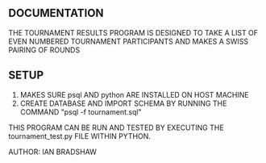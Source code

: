 DOCUMENTATION
-------------

THE TOURNAMENT RESULTS PROGRAM IS DESIGNED TO TAKE A LIST OF EVEN NUMBERED TOURNAMENT PARTICIPANTS AND MAKES A SWISS PAIRING OF ROUNDS

SETUP
-----------
1. MAKES SURE psql AND python ARE INSTALLED ON HOST MACHINE
2. CREATE DATABASE AND IMPORT SCHEMA BY RUNNING THE COMMAND "psql -f tournament.sql"

THIS PROGRAM CAN BE RUN AND TESTED BY EXECUTING THE tournament_test.py FILE WITHIN PYTHON.

AUTHOR: IAN BRADSHAW